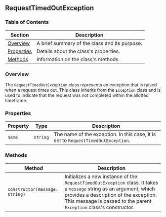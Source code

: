 ## RequestTimedOutException

### Table of Contents

| Section | Description |
|---|---|
| [Overview](#overview) | A brief summary of the class and its purpose. |
| [Properties](#properties) | Details about the class's properties. |
| [Methods](#methods) | Information on the class's methods. |


### Overview 

The `RequestTimedOutException` class represents an exception that is raised when a request times out. This class inherits from the `Exception` class and is used to indicate that the request was not completed within the allotted timeframe.

### Properties

| Property | Type | Description |
|---|---|---|
| `name` | `string` | The name of the exception. In this case, it is set to `RequestTimedOutException`. |

### Methods

| Method | Description |
|---|---|
| `constructor(message: string)` | Initializes a new instance of the `RequestTimedOutException` class. It takes a `message` string as an argument, which provides a description of the exception. This message is passed to the parent `Exception` class's constructor. | 
